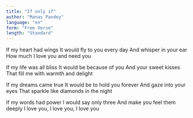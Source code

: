 ```yaml
---
title: "If only if"
author: "Manas Pandey"
language: "en"
form: "Free Verse"
length: "Standard"
---
```

If my heart had wings
It would fly to you every day
And whisper in your ear
How much I love you and need you

If my life was all bliss
It would be because of you
And your sweet kisses
That fill me with warmth and delight

If my dreams came true
It would be to hold you forever
And gaze into your eyes
That sparkle like diamonds in the night

If my words had power
I would say only three
And make you feel them deeply
I love you, I love you, I love you